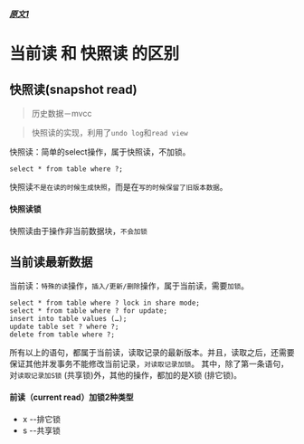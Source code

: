 

##### [原文1](https://juejin.im/post/5c7912eee51d4547222f5d3c)

# 当前读 和 快照读 的区别

## 快照读(snapshot read)

> 历史数据－mvcc

> 快照读的实现，利用了`undo log`和`read view`

快照读：简单的select操作，属于快照读，不加锁。
```mysql
select * from table where ?;
```

快照读`不是在读的时候生成快照`，而是在`写的时候保留了旧版本数据`。

#### 快照读锁
快照读由于操作非当前数据块，`不会加锁`

## 当前读最新数据

当前读：`特殊的读`操作，`插入/更新/删除`操作，属于当前读，需要`加锁`。
```mysql
select * from table where ? lock in share mode;
select * from table where ? for update;
insert into table values (…);
update table set ? where ?;
delete from table where ?;
```
所有以上的语句，都属于当前读，读取记录的最新版本。并且，读取之后，还需要保证其他并发事务不能修改当前记录，`对读取记录加锁`。
其中，除了第一条语句，对`读取记录加S锁` (共享锁)外，其他的操作，都加的是X锁 (排它锁)。


#### 前读（current read）加锁2种类型
- x --排它锁
- s --共享锁